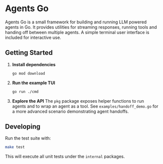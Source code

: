 # Agents Go

Agents Go is a small framework for building and running LLM powered agents in Go. It provides
utilities for streaming responses, running tools and handing off between multiple agents. A
simple terminal user interface is included for interactive use.

## Getting Started

1. **Install dependencies**
   ```bash
   go mod download
   ```
2. **Run the example TUI**
   ```bash
   go run ./cmd
   ```
3. **Explore the API**
   The `pkg` package exposes helper functions to run agents and to wrap an agent as a tool. See
   `examples/handoff_demo.go` for a more advanced scenario demonstrating agent handoffs.

## Developing

Run the test suite with:

```bash
make test
```

This will execute all unit tests under the `internal` packages.


